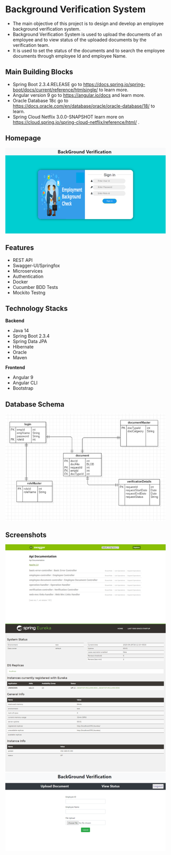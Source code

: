 # Background Verification System
 
* The main objective of this project is to design and develop an employee background verification system.
* Background Verification System is used to upload the documents of an employee and to view status of the uploaded documents by the verification team.
* It is used to set the status of the documents and to search the employee documents through employee Id and employee Name.

## Main Building Blocks
 * Spring Boot 2.3.4.RELEASE go to https://docs.spring.io/spring-boot/docs/current/reference/htmlsingle/ to learn more.
 * Angular version 9 go to https://angular.io/docs and learn more.
 * Oracle Database 18c go to https://docs.oracle.com/en/database/oracle/oracle-database/18/ to learn.
 * Spring Cloud Netflix 3.0.0-SNAPSHOT learn more on https://cloud.spring.io/spring-cloud-netflix/reference/html/ .
 
 ## Homepage
 ![](https://github.com/NishantChaudhary1/background-verification-system/blob/main/images/homepage.png)

## Features
- REST API
- Swagger-UI/Springfox
- Microservices
- Authentication
- Docker
- Cucumber BDD Tests
- Mockito Testng

## Technology Stacks
**Backend**
  - Java 14
  - Spring Boot 2.3.4
  - Spring Data JPA
  - Hibernate
  - Oracle
  - Maven
  
**Frontend**
  - Angular 9
  - Angular CLI
  - Bootstrap
  
 ## Database Schema
 ![](https://github.com/NishantChaudhary1/background-verification-system/blob/main/images/ER_BGV_FINALIZED.PNG)
  
 ## Screenshots
 ![Swagger](https://github.com/NishantChaudhary1/background-verification-system/blob/main/images/swagger-ui.png)
 ![Upload Documents](https://github.com/NishantChaudhary1/background-verification-system/blob/main/images/eureka-server.png)
 ![Upload Documents](https://github.com/NishantChaudhary1/background-verification-system/blob/main/images/uploadDocument-ui.png)
 
